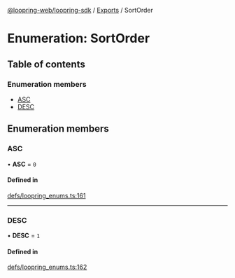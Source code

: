 [@loopring-web/loopring-sdk](../README.md) / [Exports](../modules.md) / SortOrder

# Enumeration: SortOrder

## Table of contents

### Enumeration members

- [ASC](SortOrder.md#asc)
- [DESC](SortOrder.md#desc)

## Enumeration members

### ASC

• **ASC** = `0`

#### Defined in

[defs/loopring_enums.ts:161](https://github.com/Loopring/loopring_sdk/blob/fd60be9/src/defs/loopring_enums.ts#L161)

___

### DESC

• **DESC** = `1`

#### Defined in

[defs/loopring_enums.ts:162](https://github.com/Loopring/loopring_sdk/blob/fd60be9/src/defs/loopring_enums.ts#L162)
